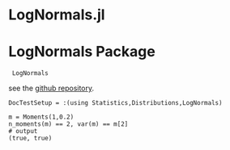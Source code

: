 # LogNormals.jl

# LogNormals Package

```@docs
 LogNormals
```

see the [github repository](https://github.com/bgctw/LogNormals.jl).


```@meta
DocTestSetup = :(using Statistics,Distributions,LogNormals)
```

```jldoctest
m = Moments(1,0.2)
n_moments(m) == 2, var(m) == m[2]
# output
(true, true)
```
